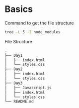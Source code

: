 # Basics

Command to get the file structure
```bash
tree -L 5 -I node_modules
```

File Structure
```bash
.
├── Day1
│   ├── index.html
│   └── styles.css
├── Day2
│   ├── index.html
│   └── styles.css
├── Day3
│   ├── Javascript.js
│   ├── index.html
│   └── styles.css
└── README.md
```

